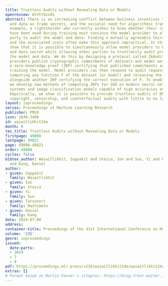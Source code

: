 ```yaml
---
title: Trustless Audits without Revealing Data or Models
openreview: AtVtt9xsO1
abstract: There is an increasing conflict between business incentives to hide models
  and data as trade secrets, and the societal need for algorithmic transparency. For
  example, a rightsholder who currently wishes to know whether their copyrighted works
  have been used during training must convince the model provider to allow a third
  party to audit the model and data. Finding a mutually agreeable third party is difficult,
  and the associated costs often make this approach impractical. In this work, we
  show that it is possible to simultaneously allow model providers to keep their models
  and data secret while allowing other parties to trustlessly audit properties of
  the model and data. We do this by designing a protocol called ZkAudit in which model
  providers publish cryptographic commitments of datasets and model weights, alongside
  a zero-knowledge proof (ZKP) certifying that published commitments are derived from
  training the model. Model providers can then respond to audit requests by privately
  computing any function F of the dataset (or model) and releasing the output of F
  alongside another ZKP certifying the correct execution of F. To enable ZkAudit,
  we develop new methods of computing ZKPs for SGD on modern neural nets for recommender
  systems and image classification models capable of high accuracies on ImageNet.
  Empirically, we show it is possible to provide trustless audits of DNNs, including
  copyright, censorship, and counterfactual audits with little to no loss in accuracy.
layout: inproceedings
series: Proceedings of Machine Learning Research
publisher: PMLR
issn: 2640-3498
id: waiwitlikhit24a
month: 0
tex_title: Trustless Audits without Revealing Data or Models
firstpage: 49808
lastpage: 49821
page: 49808-49821
order: 49808
cycles: false
bibtex_author: Waiwitlikhit, Suppakit and Stoica, Ion and Sun, Yi and Hashimoto, Tatsunori
  and Kang, Daniel
author:
- given: Suppakit
  family: Waiwitlikhit
- given: Ion
  family: Stoica
- given: Yi
  family: Sun
- given: Tatsunori
  family: Hashimoto
- given: Daniel
  family: Kang
date: 2024-07-08
address:
container-title: Proceedings of the 41st International Conference on Machine Learning
volume: '235'
genre: inproceedings
issued:
  date-parts:
  - 2024
  - 7
  - 8
pdf: https://proceedings.mlr.press/v235/waiwitlikhit24a/waiwitlikhit24a.pdf
extras: []
# Format based on Martin Fenner's citeproc: https://blog.front-matter.io/posts/citeproc-yaml-for-bibliographies/
---
```

